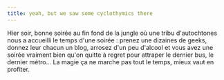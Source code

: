 ```yaml
---
title: yeah, but we saw some cyclothymics there
---
```


Hier soir, bonne soirée au fin fond de la jungle où une tribu d'autochtones
nous a accueilli le temps d'une soirée : prenez une dizaines de geeks, donnez
leur chacun un blog, arrosez d'un peu d'alcool et vous avez une soirée
vraiment bien qu'on quitte à regret pour attraper le dernier bus, le dernier
métro... La magie ça ne marche pas tout le temps, mieux vaut en profiter.

